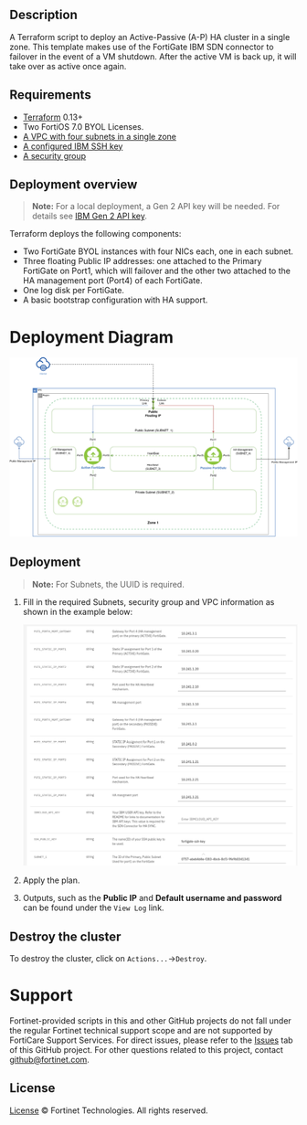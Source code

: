 ## Description

A Terraform script to deploy an Active-Passive (A-P) HA cluster in a single zone. This template makes use of the FortiGate IBM SDN connector to failover in the event of a VM shutdown.
After the active VM is back up, it will take over as active once again.

## Requirements

-   [Terraform](https://learn.hashicorp.com/terraform/getting-started/install.html) 0.13+
-   Two FortiOS 7.0 BYOL Licenses.
-   [A VPC with four subnets in a single zone](https://cloud.ibm.com/docs/vpc/vpc-getting-started-with-ibm-cloud-virtual-private-cloud-infrastructure)
-   [A configured IBM SSH key](https://cloud.ibm.com/docs/vpc?topic=vpc-ssh-keys)
-   [A security group](https://cloud.ibm.com/docs/security-groups?topic=security-groups-about-ibm-security-groups)

## Deployment overview

> **Note:** For a local deployment, a Gen 2 API key will be needed. For details see [IBM Gen 2 API key](https://cloud.ibm.com/docs/terraform?topic=terraform-provider-reference).

Terraform deploys the following components:

-   Two FortiGate BYOL instances with four NICs each, one in each subnet.
-   Three floating Public IP addresses: one attached to the Primary FortiGate on Port1, which will failover and the other two attached to the HA management port (Port4) of each FortiGate.
-   One log disk per FortiGate.
-   A basic bootstrap configuration with HA support.

# Deployment Diagram

![IBM FortiGate Diagram](https://raw.githubusercontent.com/fortinet/ibm-fortigate-AP-HA-terraform-deploy/main/imgs/IBM_ha-diagram-singlezone.png)

## Deployment

> **Note:** For Subnets, the UUID is required.

1. Fill in the required Subnets, security group and VPC information as shown in the example below:


   ![IBM FortiGate Example Inputs](https://raw.githubusercontent.com/fortinet/ibm-fortigate-AP-HA-terraform-deploy/main/imgs/IBM_ha_example.png)

  

3. Apply the plan.
4. Outputs, such as the **Public IP** and **Default username and password** can be found under the `View Log` link.

## Destroy the cluster

To destroy the cluster, click on `Actions...`->`Destroy`.

# Support

Fortinet-provided scripts in this and other GitHub projects do not fall under the regular Fortinet technical support scope and are not supported by FortiCare Support Services.
For direct issues, please refer to the [Issues](https://github.com/fortinet/ibm-fortigate-terraform-deploy/issues) tab of this GitHub project.
For other questions related to this project, contact [github@fortinet.com](mailto:github@fortinet.com).

## License

[License](https://github.com/fortinet/ibm-fortigate-terraform-deploy/blob/main/LICENSE) © Fortinet Technologies. All rights reserved.
